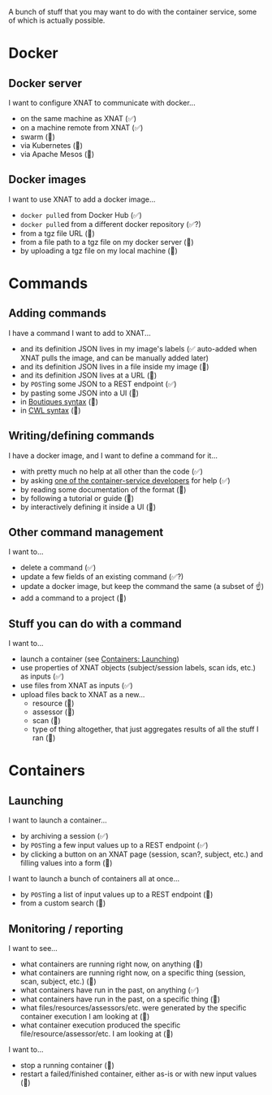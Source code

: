 A bunch of stuff that you may want to do with the container service, some of which is actually possible.

# Docker
## Docker server
I want to configure XNAT to communicate with docker...

* on the same machine as XNAT (:white_check_mark:)
* on a machine remote from XNAT (:white_check_mark:)
* swarm (:no_good:)
* via Kubernetes (:no_good:)
* via Apache Mesos (:no_good:)

## Docker images
I want to use XNAT to add a docker image...

* `docker pull`ed from Docker Hub (:white_check_mark:)
* `docker pull`ed from a different docker repository (:white_check_mark:?)
* from a tgz file URL (:no_good:)
* from a file path to a tgz file on my docker server (:no_good:)
* by uploading a tgz file on my local machine (:no_good:)

# Commands
## Adding commands
I have a command I want to add to XNAT...

* and its definition JSON lives in my image's labels (:white_check_mark: auto-added when XNAT pulls the image, and can be manually added later)
* and its definition JSON lives in a file inside my image (:no_good:)
* and its definition JSON lives at a URL (:no_good:)
* by `POST`ing some JSON to a REST endpoint (:white_check_mark:)
* by pasting some JSON into a UI (:no_good:)
* in [Boutiques syntax](https://github.com/boutiques/boutiques) (:no_good:)
* in [CWL syntax](https://github.com/common-workflow-language/common-workflow-language) (:no_good:)

## Writing/defining commands
I have a docker image, and I want to define a command for it...

* with pretty much no help at all other than the code (:white_check_mark:)
* by asking [one of the container-service developers](https://github.com/johnflavin) for help (:white_check_mark:)
* by reading some documentation of the format (:no_good:)
* by following a tutorial or guide (:no_good:)
* by interactively defining it inside a UI (:no_good:)

## Other command management
I want to...

* delete a command (:white_check_mark:)
* update a few fields of an existing command (:white_check_mark:?)
* update a docker image, but keep the command the same (a subset of :point_up:)
* add a command to a project (:no_good:)

## Stuff you can do with a command
I want to...

* launch a container (see [Containers: Launching](#launching))
* use properties of XNAT objects (subject/session labels, scan ids, etc.) as inputs (:white_check_mark:)
* use files from XNAT as inputs (:white_check_mark:)
* upload files back to XNAT as a new...
    * resource (:no_good:)
    * assessor (:no_good:)
    * scan (:no_good:)
    * type of thing altogether, that just aggregates results of all the stuff I ran (:no_good:)

# Containers

## Launching
I want to launch a container...

* by archiving a session (:white_check_mark:)
* by `POST`ing a few input values up to a REST endpoint (:white_check_mark:)
* by clicking a button on an XNAT page (session, scan?, subject, etc.) and filling values into a form (:no_good:)

I want to launch a bunch of containers all at once...

* by `POST`ing a list of input values up to a REST endpoint (:no_good:)
* from a custom search (:no_good:)

## Monitoring / reporting
I want to see...

* what containers are running right now, on anything (:no_good:)
* what containers are running right now, on a specific thing (session, scan, subject, etc.) (:no_good:)
* what containers have run in the past, on anything (:white_check_mark:)
* what containers have run in the past, on a specific thing (:no_good:)
* what files/resources/assessors/etc. were generated by the specific container execution I am looking at (:no_good:)
* what container execution produced the specific file/resource/assessor/etc. I am looking at (:no_good:)

I want to...

* stop a running container (:no_good:)
* restart a failed/finished container, either as-is or with new input values (:no_good:)
